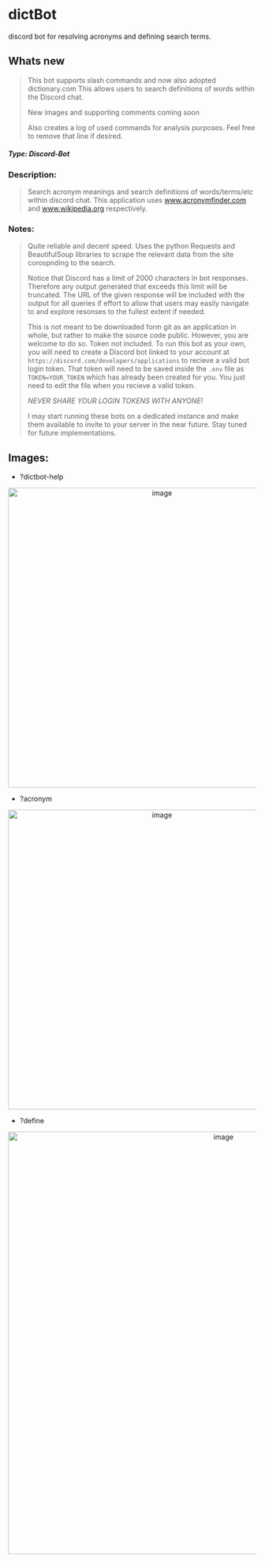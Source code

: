 # dictBot
discord bot for resolving acronyms and defining search terms. 

## Whats new
> This bot supports slash commands and now also adopted dictionary.com
> This allows users to search definitions of words within the Discord chat.
>
> New images and supporting comments coming soon
>
> Also creates a log of used commands for analysis purposes. Feel free to remove that line if desired.

##### *Type: Discord-Bot*

### Description:
>Search acronym meanings and search definitions of words/terms/etc within discord chat. This application uses www.acronymfinder.com and www.wikipedia.org respectively.
>
### Notes:
>Quite reliable and decent speed. Uses the python Requests and BeautifulSoup libraries to scrape the relevant data from the site corospnding to the search.
>
>Notice that Discord has a limit of 2000 characters in bot responses. Therefore any output generated that exceeds this limit will be truncated. The URL of the given response will be included with the output for all queries if effort to allow that users may easily navigate to and explore resonses to the fullest extent if needed.  
>
>This is not meant to be downloaded form git as an application in whole, but rather to make the source code public. However, you are welcome to do so. Token not included. To run this bot as your own, you will need to create a Discord bot linked to your account at `https://discord.com/developers/applications` to recieve a valid bot login token. That token will need to be saved inside the `.env` file as `TOKEN=YOUR_TOKEN` which has already been created for you. You just need to edit the file when you recieve a valid token.
>
>*NEVER SHARE YOUR LOGIN TOKENS WITH ANYONE!*
>
>I may start running these bots on a dedicated instance and make them available to invite to your server in the near future. Stay tuned for future implementations.



## **Images:**
- ?dictbot-help
<p align="center">
  <img width="608" alt="image" src="https://github.com/Node0o1/dictBot/assets/157242958/108314bc-004c-45e8-95c3-af7dc48809ba">

</p>

- ?acronym
<p align="center">
  <img width="608" alt="image" src="https://github.com/Node0o1/dictBot/assets/157242958/902b08b5-0ca3-4be2-9c85-ddabcb22f121">

</p>

- ?define
<p align="center">
  <img width="857" alt="image" src="https://github.com/Node0o1/dictBot/assets/157242958/352bce51-c9e3-40bd-885f-da1d2c7a7e37">

</p>

  

